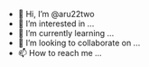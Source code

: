 - 👋 Hi, I’m @aru22two
- 👀 I’m interested in ...
- 🌱 I’m currently learning ...
- 💞️ I’m looking to collaborate on ...
- 📫 How to reach me ...

<!---
aru22two/aru22two is a ✨ special ✨ repository because its `README.md` (this file) appears on your GitHub profile.
You can click the Preview link to take a look at your changes.
--->

